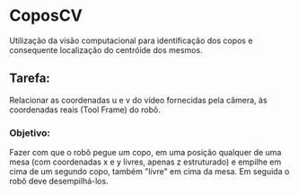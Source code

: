 # CoposCV
Utilização da visão computacional para identificação dos copos e consequente localização do centróide dos mesmos.

## Tarefa:
Relacionar as coordenadas u e v do vídeo fornecidas pela câmera, às coordenadas reais (Tool Frame) do robô.

### Objetivo:
Fazer com que o robô pegue um copo, em uma posição qualquer de uma mesa (com coordenadas x e y livres, apenas z estruturado) e empilhe em cima de um segundo copo, também "livre" em cima da mesa. 
Em seguida o robô deve desempilhá-los.
